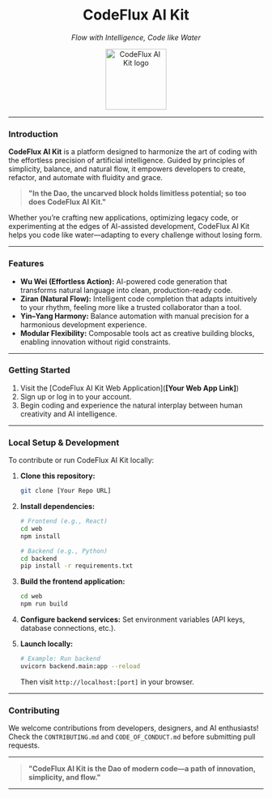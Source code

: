 <div align="center">
  <h1>CodeFlux AI Kit</h1>
  <p><em>Flow with Intelligence, Code like Water</em></p>
</div>

<p align="center">
    <img width="120" src="assets/icons/codeflux-logo.png" alt="CodeFlux AI Kit logo">
</p>

---

### Introduction

**CodeFlux AI Kit** is a platform designed to harmonize the art of coding with the effortless precision of artificial intelligence. Guided by principles of simplicity, balance, and natural flow, it empowers developers to create, refactor, and automate with fluidity and grace.

> **"In the Dao, the uncarved block holds limitless potential; so too does CodeFlux AI Kit."**

Whether you’re crafting new applications, optimizing legacy code, or experimenting at the edges of AI-assisted development, CodeFlux AI Kit helps you code like water—adapting to every challenge without losing form.

---

### Features

* **Wu Wei (Effortless Action):** AI-powered code generation that transforms natural language into clean, production-ready code.
* **Ziran (Natural Flow):** Intelligent code completion that adapts intuitively to your rhythm, feeling more like a trusted collaborator than a tool.
* **Yin–Yang Harmony:** Balance automation with manual precision for a harmonious development experience.
* **Modular Flexibility:** Composable tools act as creative building blocks, enabling innovation without rigid constraints.

---

### Getting Started

1. Visit the [CodeFlux AI Kit Web Application](**[Your Web App Link]**)
2. Sign up or log in to your account.
3. Begin coding and experience the natural interplay between human creativity and AI intelligence.

---

### Local Setup & Development

To contribute or run CodeFlux AI Kit locally:

1. **Clone this repository:**
    ```bash
    git clone [Your Repo URL]
    ```

2. **Install dependencies:**
    ```bash
    # Frontend (e.g., React)
    cd web
    npm install

    # Backend (e.g., Python)
    cd backend
    pip install -r requirements.txt
    ```

3. **Build the frontend application:**
    ```bash
    cd web
    npm run build
    ```

4. **Configure backend services:**
    Set environment variables (API keys, database connections, etc.).

5. **Launch locally:**
    ```bash
    # Example: Run backend
    uvicorn backend.main:app --reload
    ```
    Then visit `http://localhost:[port]` in your browser.

---

### Contributing

We welcome contributions from developers, designers, and AI enthusiasts!  
Check the `CONTRIBUTING.md` and `CODE_OF_CONDUCT.md` before submitting pull requests.

---

> **"CodeFlux AI Kit is the Dao of modern code—a path of innovation, simplicity, and flow."**

---